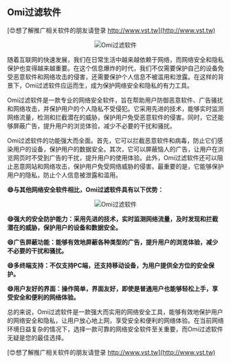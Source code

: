 ## **Omi过滤软件**

[😍想了解推广相关软件的朋友请登录 http://www.vst.tw](http://www.vst.tw)

 <center><img src="https://vst.tw/MP4/tuiguang/png/8.png" alt="Omi过滤软件"></center>

随着互联网的快速发展，我们在日常生活中越来越依赖于网络，而网络安全和隐私保护也变得越来越重要。在这个信息爆炸的时代，我们不仅需要保护自己的设备免受恶意软件和网络攻击的侵害，还需要保护个人信息不被滥用和泄露。在这样的背景下，Omi过滤软件应运而生，成为保护网络安全和隐私的有力工具。

Omi过滤软件是一款专业的网络安全软件，旨在帮助用户防御恶意软件、广告骚扰和网络攻击，并保护用户的个人隐私不受侵犯。它采用先进的技术，能够实时监测网络流量，检测和拦截潜在的威胁，保护用户免受恶意软件的侵害。同时，它还能够屏蔽广告，提升用户的浏览体验，减少不必要的干扰和骚扰。

Omi过滤软件的功能强大而全面。首先，它可以拦截恶意软件和病毒，防止它们感染用户的设备，保护用户的数据安全。其次，它可以屏蔽恼人的广告，让用户在浏览网页时不受到广告的干扰，提升用户的使用体验。此外，Omi过滤软件还可以阻止恶意网站和网络攻击，保护用户免受网络威胁的侵害。最重要的是，它能够保护用户的隐私，防止个人信息被泄露和滥用。

**😄与其他网络安全软件相比，Omi过滤软件具有以下优势：**

 <center><img src="https://vst.tw/MP4/tuiguang/png/1.png" alt="Omi过滤软件"></center>

**😄强大的安全防护能力：采用先进的技术，实时监测网络流量，及时发现和拦截潜在的威胁，保护用户的设备和数据安全。**

**😄广告屏蔽功能：能够有效地屏蔽各种类型的广告，提升用户的浏览体验，减少不必要的干扰和骚扰。**

**😄多终端支持：不仅支持PC端，还支持移动设备，为用户提供全方位的安全保护。**

**😄用户友好的界面：操作简单，界面友好，即使是普通用户也能够轻松上手，享受安全和便利的网络体验。**

总的来说，Omi过滤软件是一款强大而实用的网络安全工具，能够有效地保护用户的网络安全和隐私，让用户放心地上网，享受安全和便利的网络体验。在当前网络环境日益复杂的情况下，选择一款可靠的网络安全软件至关重要，而Omi过滤软件无疑是您的最佳选择。

[😍想了解推广相关软件的朋友请登录 http://www.vst.tw](http://www.vst.tw)



